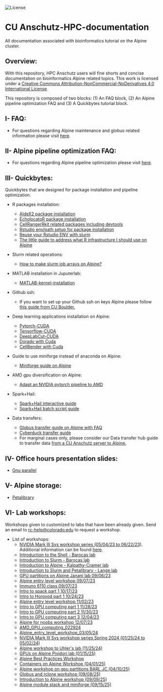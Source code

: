 ![License](https://i.creativecommons.org/l/by-nc-nd/4.0/88x31.png)

# CU Anschutz-HPC-documentation
All documentation associated with bioinformatics tutorial on the Alpine cluster.

## Overview:

With this repository, HPC Anschutz users will fine shorts and concise documentation on bioinformatics Alpine related topics.
This work is licensed under a <a rel="license" href="http://creativecommons.org/licenses/by-nc-nd/4.0/">Creative Commons Attribution-NonCommercial-NoDerivatives 4.0 International License</a>.

This repository is composed of two blocks: (1) An FAQ block, (2) An Alpine pipeline optimization FAQ and (3) A Quickbytes tutorial block.

## I- FAQ:

*  For questions regarding Alpine maintenance and globus related information please visit [here](https://github.com/kf-cuanschutz/AMC-HPC-documentation/blob/main/Alpine-cluster-maintenance.md).

## II- Alpine pipeline optimization FAQ:

*  For questions regarding Alpine pipeline optimization please visit [here](https://github.com/kf-cuanschutz/AMC-HPC-documentation/blob/main/Alpine-pipeline-opt-FAQ.md).



## III- Quickbytes:
Quickbytes that are designed for package installation and pipeline optimization.

  * R packages installation:
      * [AldeX2 package installation](https://github.com/kf-cuanschutz/AMC-HPC-documentation/blob/main/ALDEx2-R-package-installation.md)
      * [EcholocatoR package installation](https://github.com/kf-cuanschutz/AMC-HPC-documentation/blob/main/EcholocatoR.md)
      * [CellRangerRkit related packages including devtools](https://github.com/kf-cuanschutz/AMC-HPC-documentation/blob/main/cellRangerRkit.md)
      * [Rstudio env/path setup for package installation](https://github.com/kf-cuanschutz/CU-Anschutz-HPC-documentation/tree/main/Rstudio_related_scripts)
      * [Reuse your Rstudio ENV with slurm](https://github.com/kf-cuanschutz/CU-Anschutz-HPC-documentation/blob/main/Rstudio_on_Slurm_.md)
      * [The little guide to address what R infrastructure I should use on Alpine](https://github.com/kf-cuanschutz/CU-Anschutz-HPC-documentation/blob/main/Workshops/R_guide_on_Alpine_v2.pdf)

  * Slurm related operations:
    * [How to make slurm job arrays on Alpine?](https://github.com/kf-cuanschutz/CU-Anschutz-HPC-documentation/blob/main/Job_array_demonstration.md)

  * MATLAB installation in Juputerlab:
      * [MATLAB-kernel-installation](https://github.com/kf-cuanschutz/CU-Anschutz-HPC-documentation/blob/main/MATLAB-kernel-on-Jupyterlab.md)
   
  * Github ssh:
      * If you want to set up your Github ssh on keys Alpine please follow [this guide from CU Boulder.](https://github.com/ResearchComputing/intro_to_git_github_fall_23)

  * Deep learning applications installation on Alpine:
      * [Pytorch-CUDA](https://github.com/kf-cuanschutz/CU-Anschutz-HPC-documentation/blob/main/Pytorch_CUDA.md)
      * [Tensorflow-CUDA](https://github.com/kf-cuanschutz/CU-Anschutz-HPC-documentation/blob/main/Tensorflow_CUDA.md)
      * [DeepLabCut-CUDA](https://github.com/kf-cuanschutz/CU-Anschutz-HPC-documentation/blob/main/DeepLabCut.md)
      * [Dorado with Cuda](https://github.com/kf-cuanschutz/CU-Anschutz-HPC-documentation/blob/main/Dorado_installation_tutorial.md)
      * [CellBender with Cuda](https://github.com/kf-cuanschutz/CU-Anschutz-HPC-documentation/blob/main/cellbender_install_tutorial_.md)

  * Guide to use miniforge instead of anaconda on Alpine:
      * [Miniforge guide on Alpine](https://github.com/kf-cuanschutz/CU-Anschutz-HPC-documentation/blob/main/miniforge_migration.md)

   * AMD gpu diversification on Alpine:
      * [Adapt an NVIDIA pytorch pipeline to AMD](https://github.com/kf-cuanschutz/AMD_diversification)
    
   * Spark+Hail:
      * [Spark+Hail interactive guide](https://github.com/kf-cuanschutz/CU-Anschutz-HPC-documentation/blob/main/hail_interactive_guide.md)
      * [Spark+Hail batch script guide](https://github.com/kf-cuanschutz/Hail_support_cu_anschutz)
    
   * Data transfers:
      * [Globus transfer guide on Alpine with FAQ](https://github.com/kf-cuanschutz/CU-Anschutz-HPC-documentation/blob/main/Globus_tutorial_update/The_complete_globus_guide_on_Alpine.md)
      * [Cyberduck transfer guide](https://github.com/kf-cuanschutz/CU-Anschutz-HPC-documentation/blob/main/Workshops/Cyberduck_tutorial_.pdf)
      * For marginal cases only, please consider our Data transfer hub guide to transfer data [from a CU Anschutz server to Alpine.](https://github.com/kf-cuanschutz/CU-Anschutz-HPC-documentation/tree/main/Anschutz_Data-transfer-hub)


## IV- Office hours presentation slides:
* [Gnu parallel](https://github.com/kf-cuanschutz/CU-Anschutz-HPC-documentation/blob/main/Office-hours-presentation-files/GNU_parallel_presentation.pdf)

## V- Alpine storage:
* [Petalibrary](https://github.com/kf-cuanschutz/CU-Anschutz-HPC-documentation/blob/main/Office-hours-presentation-files/Overview_of_Petalibrary.pdf)

## VI- Lab workshops:
Workshops given to customized to labs that have been already given. Send an email to rc-help@colorado.edu to request a workshop.

  * List of workshops:
       * [NVIDIA Mark III Sys workshop series (05/04/23 to 06/22/23)](https://trending.markiiisys.com/cu-anschutz-aiseries). Additional information can be found [here](https://github.com/kf-cuanschutz/CU-Anschutz-HPC-documentation/blob/main/Workshops/nvidia_workshop_series_information_spring_23.md).
       * [Introduction to the Shell - Barocas lab](https://github.com/kf-cuanschutz/CU-Anschutz-HPC-documentation/blob/main/Workshops/Workshop-shell-Part1-Barocas-lab-060623.pdf)
       * [Introduction to Slurm - Barocas lab](https://github.com/kf-cuanschutz/CU-Anschutz-HPC-documentation/blob/main/Workshops/Introduction_to_slurm_workshop-Part2-Barocas-lab-062623.pdf)
       * [Introduction to Alpine - Kalpathy-Cramer lab](https://github.com/kf-cuanschutz/CU-Anschutz-HPC-documentation/blob/main/Workshops/Introduction_to_Alpine_workshop_Kalpathy-Cramer_lab_061923.pdf)
       * [Introduction to Slurm and Petalibrary - Lange lab](https://github.com/kf-cuanschutz/CU-Anschutz-HPC-documentation/blob/main/Workshops/Introduction_to_Alpine_Langelab.pdf)
       * [GPU partitions on Alpine Janani lab 09/06/23](https://github.com/kf-cuanschutz/CU-Anschutz-HPC-documentation/blob/main/Workshops/Janani_lab_090623_Presentation_GPU.pdf)
       * [Alpine entry level workshop 09/07/23](https://github.com/kf-cuanschutz/CU-Anschutz-HPC-documentation/blob/main/Workshops/Entry_level_workshop_090723.pdf)
       * [Immuno 6110 class 09/07/23](https://github.com/kf-cuanschutz/CU-Anschutz-HPC-documentation/blob/main/Workshops/IMMU6110_class_091523_v3.pdf)
       * [Intro to spack part 1 10/17/23](https://github.com/kf-cuanschutz/CU-Anschutz-HPC-documentation/blob/main/Workshops/Introduction_to_Spack_part1_101723_.pdf)
       * [Intro to Horovod part 1 10/24/23](https://github.com/kf-cuanschutz/CU-Anschutz-HPC-documentation/blob/main/Workshops/Introduction_to_Horovod_102423_part1_official_v2.pdf)
       * [Alpine entry level workshop 11/02/23](https://github.com/kf-cuanschutz/CU-Anschutz-HPC-documentation/blob/main/Workshops/Entry_level_workshop_110223_final_version_.pdf)
       * [Intro to GPU computing part 1 11/28/23](https://github.com/kf-cuanschutz/CU-Anschutz-HPC-documentation/blob/main/Workshops/Introduction_to_GPU_programming_workshop_112823_part_1.pdf)
       * [Intro to GPU computing part 2 11/30/23](https://github.com/kf-cuanschutz/CU-Anschutz-HPC-documentation/blob/main/Workshops/Introduction_to_GPU_programming_workshop_11/30/23_part_2.pdf)
       * [Intro to GPU computing part 3 12/04/23](https://github.com/kf-cuanschutz/CU-Anschutz-HPC-documentation/blob/main/Workshops/Introduction_to_GPU_programming_workshop_120523_final_version.pdf)
       * [Alpine for noobs workshop 12/07/23](https://github.com/kf-cuanschutz/CU-Anschutz-HPC-documentation/blob/main/Workshops/Alpine_Noob_Introduction_to_HPC_and_Alpine-120723.pdf)
       * [AMD_GPU_computing_022924](https://github.com/kf-cuanschutz/CU-Anschutz-HPC-documentation/blob/main/Workshops/Introduction_to_AMD_GPU_computing_022924_v3.pdf)
       * [Alpine_entry_level_workshop_03/05/24](https://github.com/kf-cuanschutz/CU-Anschutz-HPC-documentation/blob/main/Workshops/Entry_level_workshop_030524_v2.pdf)
       * [NVIDIA Mark III Sys workshop series Spring 2024 (01/25/24 to 05/02/24)](https://trending.markiiisys.com/cu-anschutz-ai-2024)
       * [Alpine workshop to Uhler's lab (11/25/24)](https://github.com/kf-cuanschutz/CU-Anschutz-HPC-documentation/blob/main/Workshops/Presentation_to_Uhler_3.pdf)
       * [GPUs on Alpine Pividori lab (01/15/25)](https://github.com/kf-cuanschutz/CU-Anschutz-HPC-documentation/blob/main/Workshops/Pividori_lab_presentation_011525.pdf)
       * [Alpine Best Practices Workshop](https://github.com/kf-cuanschutz/CU-Anschutz-HPC-documentation/blob/main/Workshops/Alpine_best_practices_workshop_03262025.pdf)
       * [Containers on Alpine Workshop (04/01/25)](https://github.com/kf-cuanschutz/CU-Anschutz-HPC-documentation/blob/main/Workshops/Container_lab_workshop_040125.pdf)
       * [Alpine workshop on gpu partitions  BARL JC (04/10/25)](https://github.com/kf-cuanschutz/CU-Anschutz-HPC-documentation/blob/main/Workshops/Introduction_gpu_partitions_on_Alpine_041025.pdf)
       * [Globus and rclone workshop (09/08/25)](https://github.com/kf-cuanschutz/CU-Anschutz-HPC-documentation/blob/main/Workshops/Globus_and_rclone_090825.pdf)
       * [Introduction to Alpine workshop (09/09/25)](https://github.com/kf-cuanschutz/CU-Anschutz-HPC-documentation/blob/main/Workshops/Introduction_to_Alpine_workshop_09092025_v3.pdf)
       * [Alpine module stack and miniforge (09/15/25)](https://github.com/kf-cuanschutz/CU-Anschutz-HPC-documentation/blob/main/Workshops/LMOD_and_anaconda_v2.pdf)




